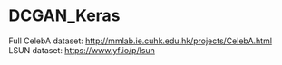 # DCGAN_Keras

Full CelebA dataset: http://mmlab.ie.cuhk.edu.hk/projects/CelebA.html
LSUN dataset: https://www.yf.io/p/lsun
